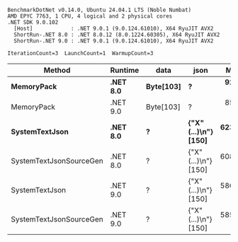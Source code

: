 ```

BenchmarkDotNet v0.14.0, Ubuntu 24.04.1 LTS (Noble Numbat)
AMD EPYC 7763, 1 CPU, 4 logical and 2 physical cores
.NET SDK 9.0.102
  [Host]            : .NET 9.0.1 (9.0.124.61010), X64 RyuJIT AVX2
  ShortRun-.NET 8.0 : .NET 8.0.12 (8.0.1224.60305), X64 RyuJIT AVX2
  ShortRun-.NET 9.0 : .NET 9.0.1 (9.0.124.61010), X64 RyuJIT AVX2

IterationCount=3  LaunchCount=1  WarmupCount=3  

```
| Method                  | Runtime  | data      | json                 | Mean      | Error    | StdDev   | Min       | Max       | Gen0   | Allocated |
|------------------------ |--------- |---------- |--------------------- |----------:|---------:|---------:|----------:|----------:|-------:|----------:|
| **MemoryPack**              | **.NET 8.0** | **Byte[103]** | **?**                    |  **92.87 ns** | **11.82 ns** | **0.648 ns** |  **92.35 ns** |  **93.60 ns** | **0.0148** |     **248 B** |
| MemoryPack              | .NET 9.0 | Byte[103] | ?                    |  85.12 ns | 39.84 ns | 2.184 ns |  83.22 ns |  87.51 ns | 0.0148 |     248 B |
| **SystemTextJson**          | **.NET 8.0** | **?**         | **{&quot;X&quot;(...)\\n&quot;} [150]** | **623.33 ns** | **34.52 ns** | **1.892 ns** | **621.87 ns** | **625.47 ns** | **0.0143** |     **248 B** |
| SystemTextJsonSourceGen | .NET 8.0 | ?         | {&quot;X&quot;(...)\\n&quot;} [150] | 608.01 ns | 38.47 ns | 2.109 ns | 605.58 ns | 609.30 ns | 0.0143 |     248 B |
| SystemTextJson          | .NET 9.0 | ?         | {&quot;X&quot;(...)\\n&quot;} [150] | 586.95 ns | 34.39 ns | 1.885 ns | 585.03 ns | 588.80 ns | 0.0143 |     248 B |
| SystemTextJsonSourceGen | .NET 9.0 | ?         | {&quot;X&quot;(...)\\n&quot;} [150] | 585.26 ns | 28.09 ns | 1.540 ns | 584.15 ns | 587.02 ns | 0.0143 |     248 B |
